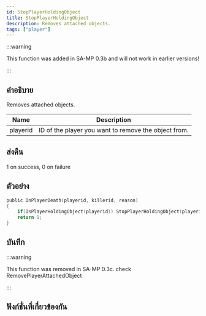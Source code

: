 ```yaml
---
id: StopPlayerHoldingObject
title: StopPlayerHoldingObject
description: Removes attached objects.
tags: ["player"]
---
```


:::warning

This function was added in SA-MP 0.3b and will not work in earlier versions!

:::

## คำอธิบาย

Removes attached objects.

| Name     | Description                                          |
| -------- | ---------------------------------------------------- |
| playerid | ID of the player you want to remove the object from. |

## ส่งคืน

1 on success, 0 on failure

## ตัวอย่าง

```c
public OnPlayerDeath(playerid, killerid, reason)
{
    if(IsPlayerHoldingObject(playerid)) StopPlayerHoldingObject(playerid);
    return 1;
}
```

## บันทึก

:::warning

This function was removed in SA-MP 0.3c. check RemovePlayerAttachedObject

:::

## ฟังก์ชั่นที่เกี่ยวข้องกัน
